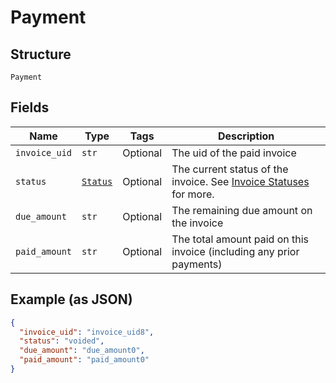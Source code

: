 
# Payment

## Structure

`Payment`

## Fields

| Name | Type | Tags | Description |
|  --- | --- | --- | --- |
| `invoice_uid` | `str` | Optional | The uid of the paid invoice |
| `status` | [`Status`](../../doc/models/status.md) | Optional | The current status of the invoice. See [Invoice Statuses](https://chargify.zendesk.com/hc/en-us/articles/4407737494171#line-item-breakdowns) for more. |
| `due_amount` | `str` | Optional | The remaining due amount on the invoice |
| `paid_amount` | `str` | Optional | The total amount paid on this invoice (including any prior payments) |

## Example (as JSON)

```json
{
  "invoice_uid": "invoice_uid8",
  "status": "voided",
  "due_amount": "due_amount0",
  "paid_amount": "paid_amount0"
}
```


